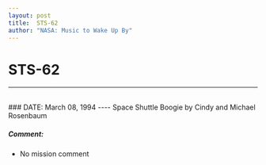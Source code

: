 ```yaml
---
layout: post
title:  STS-62
author: "NASA: Music to Wake Up By"
---
```


# STS-62
----
<br/>
### DATE: March 08, 1994
----
Space Shuttle Boogie by Cindy and Michael Rosenbaum

##### Comment:
* No mission comment
